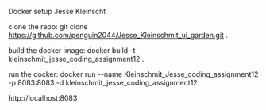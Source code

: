 Docker setup Jesse Kleinscht

clone the repo: git clone https://github.com/penguin2044/Jesse_Kleinschmit_ui_garden.git .

build the docker image: docker build -t kleinschmit_jesse_coding_assignment12 .

run the docker: docker run --name Kleinschmit_Jesse_coding_assignment12 -p 8083:8083 -d kleinschmit_jesse_coding_assignment12

http://localhost:8083
